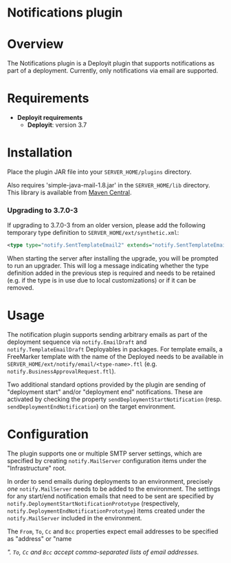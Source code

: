 # Notifications plugin #

# Overview #

The Notifications plugin is a Deployit plugin that supports notifications as part of a deployment. Currently, only notifications via email are supported.

# Requirements #

* **Deployit requirements**
	* **Deployit**: version 3.7

# Installation #

Place the plugin JAR file into your `SERVER_HOME/plugins` directory. 

Also requires 'simple-java-mail-1.8.jar' in the `SERVER_HOME/lib` directory. This library is available from [Maven Central](http://search.maven.org/#search|ga|1|simple-java-mail-1.8).

### Upgrading to 3.7.0-3 ###

If upgrading to 3.7.0-3 from an older version, please add the following temporary type definition to `SERVER_HOME/ext/synthetic.xml`:

```xml
<type type="notify.SentTemplateEmail2" extends="notify.SentTemplateEmail" />
```

When starting the server after installing the upgrade, you will be prompted to run an upgrader. This will log a message indicating whether the type definition added in the previous step is required and needs to be retained (e.g. if the type is in use due to local customizations) or if it can be removed.

# Usage

The notification plugin supports sending arbitrary emails as part of the deployment sequence via `notify.EmailDraft` and `notify.TemplateEmailDraft` Deployables in packages. For template emails, a FreeMarker template with the name of the Deployed needs to be available in `SERVER_HOME/ext/notify/email/<type-name>.ftl` (e.g. `notify.BusinessApprovalRequest.ftl`).

Two additional standard options provided by the plugin are sending of "deployment start" and/or "deployment end" notifications. These are activated by checking the property `sendDeploymentStartNotification` (resp. `sendDeploymentEndNotification`) on the target environment.

# Configuration #

The plugin supports one or multiple SMTP server settings, which are specified by creating `notify.MailServer` configuration items under the "Infrastructure" root.

In order to send emails during deployments to an environment, precisely *one* `notify.MailServer` needs to be added to the environment. The settings for any start/end notification emails that need to be sent are specified by `notify.DeploymentStartNotificationPrototype` (respectively, `notify.DeploymentEndNotificationPrototype`) items created under the `notify.MailServer` included in the environment.

The `From`, `To`, `Cc` and `Bcc` properties expect email addresses to be specified as "address" or "name <address>". `To`, `Cc` and `Bcc` accept comma-separated lists of email addresses.
